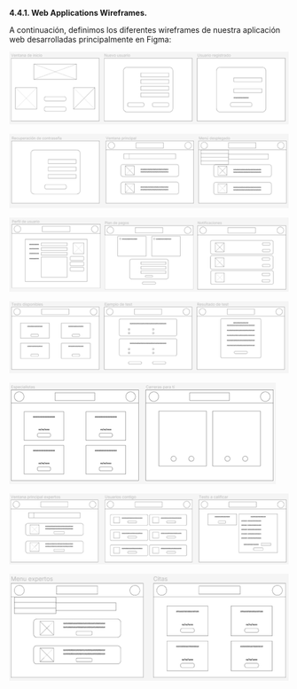 **4.4.1. Web Applications Wireframes.**

A continuación, definimos los diferentes wireframes de nuestra aplicación web desarrolladas principalmente en Figma:

![wifra1](../Images/wf1.png)

![wifra2](../Images/wf2.png)

![wifra3](../Images/wf3.png)

![wifra4](../Images/wf4.png)

![wifra5](../Images/wf5.png)

![wifra6](../Images/wf6.png)

![wifra7](../Images/wf7.png)
